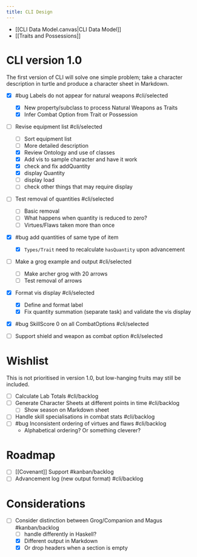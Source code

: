 ```yaml
---
title: CLI Design
---
```


+ [[CLI Data Model.canvas|CLI Data Model]]
+ [[Traits and Possessions]]



# CLI version 1.0

The first version of CLI will solve one simple problem; take a character description in turtle and produce a character sheet in Markdown.

+ [x] #bug Labels do not appear for natural weapons  #cli/selected 
	+ [x] New property/subclass to process Natural Weapons as Traits
	+ [x] Infer Combat Option from Trait or Possession
+ [ ] Revise equipment list  #cli/selected 
	+ [ ] Sort equipment list
	+ [ ] More detailed description
	+ [x] Review Ontology and use of classes
	+ [x] Add vis to sample character and have it work
	+ [x] check and fix addQuantity
	+ [x] display Quantity
	+ [ ] display load
	+ [ ] check other things that may require display
+ [ ] Test removal of quantities  #cli/selected 
	+ [ ] Basic removal
	+ [ ] What happens when quantity is reduced to zero?
	+ [ ] Virtues/Flaws taken more than once
+ [x] #bug add quantities of same type of item
	+ [x] `Types/Trait` need to recalculate `hasQuantity` upon advancement
+ [ ] Make a grog example and output  #cli/selected 
	+ [ ] Make archer grog with 20 arrows
	+ [ ] Test removal of arrows
+ [x] Format vis display #cli/selected 
	+ [x] Define and format label
	+ [x] Fix quantity summation (separate task) and validate the vis display
+ [x] #bug  SkillScore 0 on all CombatOptions #cli/selected 
+ [ ] Support shield and weapon as combat option #cli/selected 



# Wishlist

This is not prioritised in version 1.0, but low-hanging fruits may still be included.

+ [ ] Calculate Lab Totals    #cli/backlog
+ [ ] Generate Character Sheets at different points in time #cli/backlog 
	+ [ ] Show season on Markdown sheet
+ [ ] Handle skill specialisations in combat stats #cli/backlog 
+ [ ] #bug  Inconsistent ordering of virtues and flaws #cli/backlog 
	+ Alphabetical ordering?  Or something cleverer?

# Roadmap

+ [ ] [[Covenant]] Support #kanban/backlog 
+ [ ] Advancement log (new output format)  #cli/backlog 

# Considerations

+ [ ] Consider distinction between Grog/Companion and Magus #kanban/backlog 
	+ [ ] handle differently in Haskell?
	+ [x] Different output in Markdown
	+ [x] Or drop headers when a section is empty

